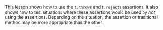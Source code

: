This lesson shows how to use the `t.throws` and `t.rejects` assertions.
It also shows how to test situations where these assertions would be used
by _not_ using the assertions. Depending on the situation, the assertion or
traditional method may be more appropriate than the other.
